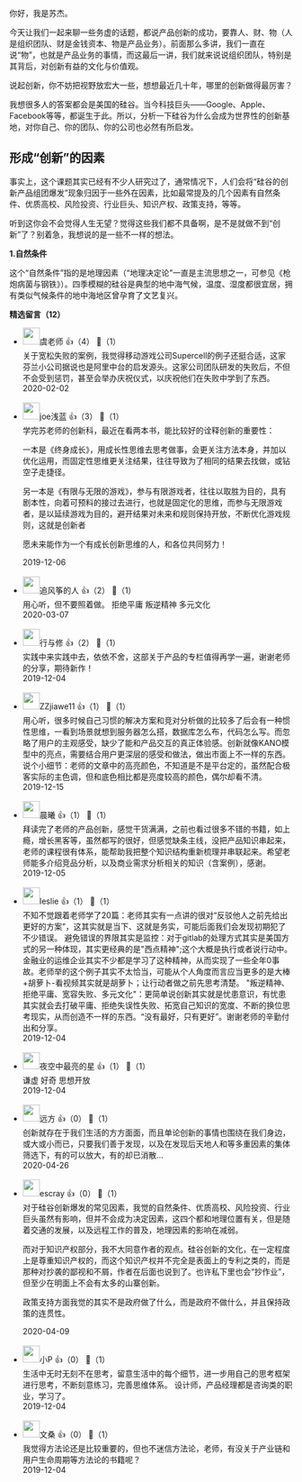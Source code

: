 你好，我是苏杰。

今天让我们一起来聊一些务虚的话题，都说产品创新的成功，要靠人、财、物（人是组织团队、财是金钱资本、物是产品业务）。前面那么多讲，我们一直在说“物”，也就是产品业务的事情，而这最后一讲，我们就来说说组织团队，特别是其背后，对创新有益的文化与价值观。

说起创新，你不妨把视野放宏大一些，想想最近几十年，哪里的创新做得最厉害？

我想很多人的答案都会是美国的硅谷。当今科技巨头——Google、Apple、Facebook等等，都诞生于此。所以，分析一下硅谷为什么会成为世界性的创新基地，对你自己、你的团队、你的公司也必然有所启发。

## 形成“创新”的因素

事实上，这个课题其实已经有不少人研究过了，通常情况下，人们会将“硅谷的创新产品组团爆发”现象归因于一些外在因素，比如最常提及的几个因素有自然条件、优质高校、风险投资、行业巨头、知识产权、政策支持，等等。

听到这你会不会觉得人生无望？觉得这些我们都不具备啊，是不是就做不到“创新”了？别着急，我想说的是一些不一样的想法。

**1.自然条件**

这个“自然条件”指的是地理因素（“地理决定论”一直是主流思想之一，可参见《枪炮病菌与钢铁》）。四季模糊的硅谷是典型的地中海气候，温度、湿度都很宜居，拥有类似气候条件的地中海地区曾孕育了文艺复兴。
<div><strong>精选留言（12）</strong></div><ul>
<li><img src="https://static001.geekbang.org/account/avatar/00/12/76/22/705ab314.jpg" width="30px"><span>虞老师</span> 👍（4） 💬（1）<div>关于宽松失败的案例，我觉得移动游戏公司Supercell的例子还挺合适，这家芬兰小公司据说也是阿里中台的启发源头。这家公司团队研发的失败后，不但不会受到惩罚，甚至会举办庆祝仪式，以庆祝他们在失败中学到了东西。</div>2020-02-02</li><br/><li><img src="https://static001.geekbang.org/account/avatar/00/1a/14/ef/946065f0.jpg" width="30px"><span>joe浅蓝</span> 👍（3） 💬（1）<div>学完苏老师的创新科，最近在看两本书，能比较好的诠释创新的重要性：

一本是《终身成长》，用成长性思维去思考做事，会更关注方法本身，并加以优化运用，而固定性思维更关注结果，往往导致为了相同的结果去找做，或钻空子走捷径。

另一本是《有限与无限的游戏》，参与有限游戏者，往往以取胜为目的，具有剧本性，向着可预料的接过去进行，也就是固定化的思维，而参与无限游戏者，是以延续游戏为目的，避开结果对未来和规则保持开放，不断优化游戏规则，这就是创新者

愿未来能作为一个有成长创新思维的人，和各位共同努力！</div>2019-12-06</li><br/><li><img src="https://static001.geekbang.org/account/avatar/00/16/b4/94/2796de72.jpg" width="30px"><span>追风筝的人</span> 👍（2） 💬（1）<div>用心听，但不要照着做。
拒绝平庸
叛逆精神
多元文化</div>2020-03-07</li><br/><li><img src="https://static001.geekbang.org/account/avatar/00/12/f2/f2/2a9a6e9a.jpg" width="30px"><span>行与修</span> 👍（2） 💬（1）<div>实践中来实践中去，依依不舍，这部关于产品的专栏值得再学一遍，谢谢老师的分享，期待新作！</div>2019-12-04</li><br/><li><img src="https://static001.geekbang.org/account/avatar/00/1b/0a/27/81af5adc.jpg" width="30px"><span>ZZjiawe11</span> 👍（1） 💬（1）<div>用心听，很多时候自己习惯的解决方案和竞对分析做的比较多了后会有一种惯性思维，一看到场景就想到服务器怎么搭，数据库怎么布，代码怎么写。而忽略了用户的主观感受，缺少了能和产品交互的真正体验感。创新就像KANO模型中的亮点，需要结合用户更深层的感受和做法，做出市面上不一样的东西。
说个小细节：老师的文章中的高亮颜色，不知道是不是平台定的，虽然配合极客实际的主色调，但和底色相比都是亮度较高的颜色，偶尔却看不清。</div>2019-12-15</li><br/><li><img src="https://static001.geekbang.org/account/avatar/00/1a/1d/3d/47878c88.jpg" width="30px"><span>晨曦</span> 👍（1） 💬（1）<div>拜读完了老师的产品创新，感觉干货满满，之前也看过很多不错的书籍，如上瘾，增长黑客等，虽然都写的很好，但感觉缺条主线，没把产品知识串起来，老师的课程很有体系，能帮助我把整个知识结构重新梳理并串联起来。希望老师能多介绍竞品分析，以及商业需求分析相关的知识（含案例），感谢。</div>2019-12-05</li><br/><li><img src="https://static001.geekbang.org/account/avatar/00/14/34/df/64e3d533.jpg" width="30px"><span>leslie</span> 👍（1） 💬（1）<div>    不知不觉跟着老师学了20篇：老师其实有一点讲的很对“反驳他人之前先给出更好的方案”，这其实就是当下、这就是务实，可能后面我们会发现初期犯了不少错误。
    避免错误的界限其实是监控：对于gitlab的处理方式其实是美国方式的另一种体现，其实更经典的是&quot;西点精神&quot;;这个大概是执行或者说行动中。金融业的运维企业其实不少都是学习了这种精神，从而实现了一些全年0事故。老师举的这个例子其实不太恰当，可能从个人角度而言应当更多的是大棒+胡萝卜-看视频其实就是胡萝卜；让行动者做之前先思考清楚。
      &quot;叛逆精神、拒绝平庸、宽容失败、多元文化&quot;：更简单说创新其实就是忧患意识，有忧患其实就会去打破平庸、拒绝失误性失败、拓宽自己知识的宽度、不断的换位思考现实，从而创造不一样的东西。“没有最好，只有更好”。谢谢老师的辛勤付出和分享。
     </div>2019-12-04</li><br/><li><img src="https://static001.geekbang.org/account/avatar/00/13/57/6e/b6795c44.jpg" width="30px"><span>夜空中最亮的星</span> 👍（1） 💬（1）<div>谦虚 好奇 思想开放</div>2019-12-04</li><br/><li><img src="https://static001.geekbang.org/account/avatar/00/1d/3d/bc/e94edeea.jpg" width="30px"><span>远方</span> 👍（0） 💬（1）<div>创新就存在于我们生活的方方面面，而且单论创新的事情也围绕在我们身边，或大或小而已，只要我们善于发现，以及在发现后天地人和等多重因素的集体筛选下，有的可以放大，有的却已消散…</div>2020-04-26</li><br/><li><img src="https://static001.geekbang.org/account/avatar/00/0f/92/6d/becd841a.jpg" width="30px"><span>escray</span> 👍（0） 💬（1）<div>对于硅谷创新爆发的常见因素，我觉的自然条件、优质高校、风险投资、行业巨头虽然有影响，但并不会成为决定因素，这四个都和地理位置有关，但是随着交通的发展，以及远程工作的普及，地理因素的影响在减弱。

而对于知识产权部分，我不大同意作者的观点。硅谷创新的文化，在一定程度上是尊重知识产权的，而这个知识产权并不完全是表面上的专利之类的，而是那种对抄袭的鄙视和不屑，作者在后面也说到了。也许私下里也会“抄作业”，但至少在明面上不会有太多的山寨创新。

政策支持方面我觉的其实不是政府做了什么，而是政府不做什么，并且保持政策的连贯性。

</div>2020-04-09</li><br/><li><img src="https://static001.geekbang.org/account/avatar/00/0f/6b/7d/d804b455.jpg" width="30px"><span>小P</span> 👍（0） 💬（1）<div>生活中无时无刻不在思考，留意生活中的每个细节，进一步用自己的思考框架进行思考，不断刻意练习，完善思维体系。
设计师，产品经理都是咨询类的职业，学习了。</div>2019-12-04</li><br/><li><img src="https://static001.geekbang.org/account/avatar/00/0f/92/e0/e4fc49d1.jpg" width="30px"><span>文桑</span> 👍（0） 💬（1）<div>我觉得方法论还是比较重要的，但也不迷信方法论，老师，有没关于产业链和用户生命周期等方法论的书籍呢？</div>2019-12-04</li><br/>
</ul>